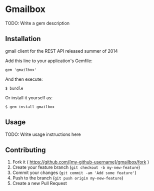 # Gmailbox

TODO: Write a gem description

## Installation

gmail client for the REST API released summer of 2014

Add this line to your application's Gemfile:

    gem 'gmailbox'

And then execute:

    $ bundle

Or install it yourself as:

    $ gem install gmailbox

## Usage

TODO: Write usage instructions here

## Contributing

1. Fork it ( https://github.com/[my-github-username]/gmailbox/fork )
2. Create your feature branch (`git checkout -b my-new-feature`)
3. Commit your changes (`git commit -am 'Add some feature'`)
4. Push to the branch (`git push origin my-new-feature`)
5. Create a new Pull Request

